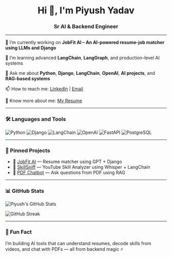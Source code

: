 <h1 align="center">Hi 👋, I'm Piyush Yadav</h1>
<h3 align="center">Sr AI & Backend Engineer </h3>

---

🔭 I’m currently working on **JobFit AI – An AI-powered resume-job matcher using LLMs and Django**

🌱 I’m learning advanced **LangChain**, **LangGraph**, and production-level AI systems

💬 Ask me about **Python**, **Django**, **LangChain**, **OpenAI**, **AI projects**, and **RAG-based systems**

📫 How to reach me: [LinkedIn](https://www.linkedin.com/in/piyushyadav1704/) | [Email](mailto:piyushyadavji930@gmail.com)

📄 Know more about me: [My Resume](https://docs.google.com/document/d/1gnzn1NXslJkgQrtwCX6VMMgUmb6PFeZya2ZOdzk4jrQ/edit?usp=sharing)

---

### 🛠️ Languages and Tools
![Python](https://img.shields.io/badge/-Python-black?style=flat-square&logo=python)
![Django](https://img.shields.io/badge/-Django-green?style=flat-square&logo=django)
![LangChain](https://img.shields.io/badge/-LangChain-blue?style=flat-square)
![OpenAI](https://img.shields.io/badge/-OpenAI-black?style=flat-square)
![FastAPI](https://img.shields.io/badge/-FastAPI-teal?style=flat-square)
![PostgreSQL](https://img.shields.io/badge/-PostgreSQL-blue?style=flat-square&logo=postgresql)

---

### 📌 Pinned Projects

- 🔗 [JobFit AI](https://github.com/yourname/jobfit-ai) — Resume matcher using GPT + Django
- 🧠 [SkillSniff](https://github.com/yourname/skill-analyzer) — YouTube Skill Analyzer using Whisper + LangChain
- 📄 [PDF Chatbot](https://github.com/yourname/pdf-chatbot) — Ask questions from PDF using RAG

---

### 📊 GitHub Stats
![Piyush's GitHub Stats](https://github-readme-stats.vercel.app/api?username=yourusername&show_icons=true&theme=radical)

![GitHub Streak](https://github-readme-streak-stats.herokuapp.com/?user=yourusername&theme=radical)

---

### 🧠 Fun Fact
I’m building AI tools that can understand resumes, decode skills from videos, and chat with PDFs — all from backend magic ⚡

